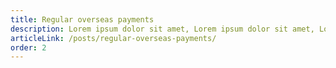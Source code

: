 ```yaml
---
title: Regular overseas payments
description: Lorem ipsum dolor sit amet, Lorem ipsum dolor sit amet, Lorem ipsum dolor sit amet.
articleLink: /posts/regular-overseas-payments/
order: 2
---
```


